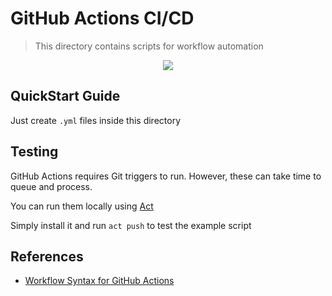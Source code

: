 # GitHub Actions CI/CD

> This directory contains scripts for workflow automation

<p align="center">
  <a href="https://github.com/luan-asym/gcp-test-playground/actions/workflows/run-test.yml">
    <img src="https://github.com/luan-asym/gcp-test-playground/actions/workflows/run-test.yml/badge.svg">
  </a>
</p>

## QuickStart Guide

Just create `.yml` files inside this directory

## Testing

GitHub Actions requires Git triggers to run. However, these can take time to queue and process.

You can run them locally using [Act](https://github.com/nektos/act)

Simply install it and run `act push` to test the example script

## References

- [Workflow Syntax for GitHub Actions](https://docs.github.com/en/actions/reference/workflow-syntax-for-github-actions)
